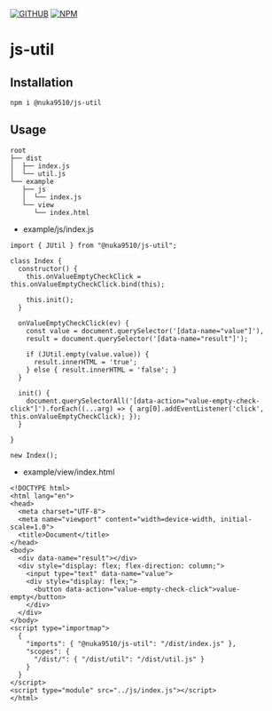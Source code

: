 [![GITHUB][github]][github-url]
[![NPM][npm]][npm-url]

# js-util
## Installation
```
npm i @nuka9510/js-util
```
## Usage
```
root
├── dist
│  ├── index.js
│  └── util.js
└── example
   ├── js
   │  └── index.js
   └── view
      └── index.html
```
* example/js/index.js
```
import { JUtil } from "@nuka9510/js-util";

class Index {
  constructor() {
    this.onValueEmptyCheckClick = this.onValueEmptyCheckClick.bind(this);

    this.init();
  }

  onValueEmptyCheckClick(ev) {
    const value = document.querySelector('[data-name="value"]'),
    result = document.querySelector('[data-name="result"]');

    if (JUtil.empty(value.value)) {
      result.innerHTML = 'true';
    } else { result.innerHTML = 'false'; }
  }

  init() {
    document.querySelectorAll('[data-action="value-empty-check-click"]').forEach((...arg) => { arg[0].addEventListener('click', this.onValueEmptyCheckClick); });
  }

}

new Index();
```
* example/view/index.html
```
<!DOCTYPE html>
<html lang="en">
<head>
  <meta charset="UTF-8">
  <meta name="viewport" content="width=device-width, initial-scale=1.0">
  <title>Document</title>
</head>
<body>
  <div data-name="result"></div>
  <div style="display: flex; flex-direction: column;">
    <input type="text" data-name="value">
    <div style="display: flex;">
      <button data-action="value-empty-check-click">value-empty</button>
    </div>
  </div>
</body>
<script type="importmap">
  {
    "imports": { "@nuka9510/js-util": "/dist/index.js" },
    "scopes": {
      "/dist/": { "/dist/util": "/dist/util.js" }
    }
  }
</script>
<script type="module" src="../js/index.js"></script>
</html>
```

[github]: https://img.shields.io/badge/github-blue.svg?style=flat&logo=github
[github-url]: https://github.com/nuka9510/js-util
[npm]: https://img.shields.io/badge/npm-1.0.17-blue.svg?style=flat&logo=nodedotjs
[npm-url]: https://www.npmjs.com/package/@nuka9510/js-util